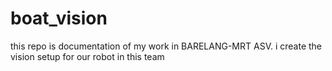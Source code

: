 # boat_vision
this repo is documentation of my work in BARELANG-MRT ASV. i create the vision setup for our robot in this team

